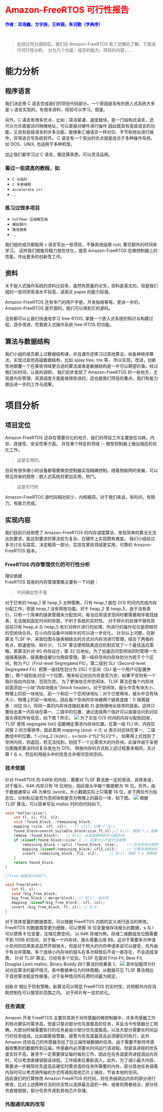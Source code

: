 <h1 style="color:red;align:center"> Amazon-FreeRTOS 可行性报告 </h1>

<span style="align:center;color:blue"><b>作者：邓浩巍，方宇辰，王梓涵，朱河勤（字典序）</b></span>

<br>

>在经过充分调研后，我们对 Amazon-FreeRTOS 有了足够的了解。下面进行可行性分析。
分为几个方面：组员的能力，项目的内容，...

# 能力分析

## 程序语言
我们决定用 C 语言完成我们的项目代码部分。一个原因是现有的嵌入式系统大多是 c 语言实现的，有很多资料，经验可以学习，借鉴。

另外，C 语言有很多优点，比如：简洁紧凑、速度极快，是一门结构式语言，还可以允许直接访问物理地址，可以直接对硬件进行操作
因此既具有高级语言的功能，又具有低级语言的许多功能，能够象汇编语言一样对位、字节和地址进行操作，非常适合写系统软件。
C 语言有一个突出的优点就是适合于多种操作系统，如 DOS、UNIX, 也适用于多种机型。

加之我们都学习过 C 语言，都还算熟悉。可以灵活运用。
### 看过一些提高的教程，如
* `C 与指针`
* `C 专家编程`
* `accelerate c++`
* ...
### 练习过很多项目
* `huffman 压缩解压缩`
* `模拟银行`
* `路径搜索`
* ...

我们组的成员都能用 c 语言写出一些项目，不像其他组用 rust, 要花额外的时间来学习。
这样我们就能将精力放在优化，提高 Amazon-FreeRTOS 在微控制器上的性能，作出更多的创新性工作。

## 资料
关于嵌入式操作系统的资料比较多，虽然有质量的论文，资料是英文的，但是我们组的一些同学英语水平较高，读英文 paper 的能力较强。

Amazon-FreeRTOS 还有专门的用户手册，开发指南等等。更进一步的，Amazon-FreeRTOS 是开源的，我们可以得到它的源码。

这些都可以让我们快速地学习 free-RTOS,  掌握一个嵌入式系统的知识与构建过程，逐步改进，完善嵌入式操作系统 free-RTOS 的功能。

## 算法与数据结构

我们小组的成员都上过数据结构课，并且课外还练习过其他算法，如各种排序算法，实现过其他高级数据结构，比如 splay tree, trie 等，
所以实现，改进，创新性地颠覆一个在某些领域更合适的算法或者是数据结构是一件可以期望的事。经过我们长时间，认真的调研，
我们初步发现了 Amazon-FreeRTOS 的一些地方，尤其是内存管理，资源调度方面是值得改进的，这也是我们项目的重点。我们有能力做出进一步的工作与成果。


# 项目分析

## 项目定位
Amazon FreeRTOS 还存在需要优化的地方，我们的项目工作主要放在功耗、内存、连接性、安全性等方面。
并在某个特定的领域 -- 微型控制器上做出相应的优化工作。

>这是实用的。

目前有很多微小的设备都需要微型控制器实现精确控制。随着物联网的发展，可以预见将来的趋势：嵌入式系统将更加实用，热门。

>这是可行的

Amazon-FreeRTOS 源代码相对较少，内核精简，对于我们来说，有时间，有精力，有能力完成。

## 实现内容
 我们目前已经熟悉了 Amazon-FreeRTOS 的内存调度算法，发现简单的算法无法达到要求，能达到要求的算法较为复杂，在硬件上实现颇有难度。
 我们小组经过多次讨论与探究，决定精简一部分，实现在某些领域更实用，可靠的 Amazon-FreeRTOS 版本。

 ### FreeRTOS 内存管理优化的可行性分析
理论依据<br>
FreeRTOS 现有的内存管理策略主要有一下问题：<br>

>时间确定性不强

对于已有的 heap_1 至 heap_5 五种策略，只有 heap_1 能在 O(1) 时间内完成内存分配工作，但是 heap_1 没有释放功能。对于 heap_2 至 heap_5，由于没有索引，只有一个简单的链表管理未分配空间，每当应用请求空间时都需要顺序查找链表，无法做到固定时间的存取，不利于系统的实时性。
	对于碎片的处理不够有效
目前只有 heap_4 与 heap_5 有针对碎片进行的处理，所进行的操作仅仅是把相邻的空闲块合并。在小内存设备中对碎片的可以进一步优化。
针对以上问题，在新算法 TLSF 中，采取位图与链表相结合的方式对内存池进行管理，结合了两者的有点，即速度快、碎片少。
TLSF 算法使用隔离适应机制实现了一个最佳适应策略，原算法针对 4G 内存设计，即 32 位地址。为了加速访问空闲块同时管理一大组隔离链表，链表数组被分为两级管理。第一级将空闲内存块划分为若干个个区间，称为 FLI（First-level Segregated Fit）。第二级别 SLI（Second-level Segregated Fit）把第一级线性划分为 2SLI 个区间（SLI 是一个用户可配置参数）。两个级别各对应一个位图，用来标记对应内存是否为空，如果不空则有一个指针指向内存块，否则为空。
为了更快地合并空闲块，TLSF 算法在每个内存块前面添加一小块“内存块报头”(block header)。对于空闲块，报头中含有块大小、物理上的前一块地址、前一个和后一个空闲块地址；对于已使用块，报头中含有块大小、物理上的前一块地址。因此每个空闲内存块被两个链表连接：1) 隔离链表：对应 SLI，将同一类的内存块连接起来和 2) 由物理地址排序的链表。这样只要给出某一内存块在第一、二级中的位置，通过连续两个指针可以直接访问到对应报头得到所有信息，如下图 1 所示。
![](src.jpg)
为了实现 O(1) 时间的内存分配和回收，TLSF 使用 segregate list() 函数确定需求内存块位置。在第一级 FLI 中，内存区间按 2 的次幂排序，因此若用 mapping (size) → (f, s) 表示对应块在第一、二级数组中的位置，f =⌊log_2  (size)⌋  ，s=(size-2^f)2^SLI/2^f 。
如果用上式找到了空闲内存，则返回，若无法找到，则找下一个比需求大的内存块。此操作由于采用位图搜索算法时间复杂度也为 O(1)。
释放内存的方式和上述过程基本相同，先计算 f 与 s，然后利用报头中的信息合并相邻空闲空间。

### 技术依据

针对 FreeRTOS 的 64KB 的内存，需要对 TLSF 算法做一定的改进。具体来说，对于报头，64K 内存只有 16 位地址，因此报头中每个数据都为 16 位。另外，由于数据通常以 4B 为单位 (word)，大小数据实际上只需要 14 位，余下两位作为标志位，分别标记是否为空闲块和是否为物理上的最后一块，如下图。
![](src/head.jpg)
根据 TLSF 算法，可以简单写出 malloc 时的伪代码如下。
```c
void *malloc(size){
	int fl, sl, fl2, sl2;
	void *found_block, *remaining_block;
	mapping (size, &fl, &sl); 	// O(1)，计算 f 与 s
	found_block=search_suitable_block(size,fl,sl);// O(1)，根据 f,s 搜索合适块
	remove (found_block); 	// O(1)，从链表移除即将分配的块
	if (sizeof(found_block)>size) {	// 如果大小不是完全相等
		remaining_block = split (found_block, size);	// 将当前块分成两块
		mapping (sizeof(remaining_block),&fl2,&sl2);	// 计算未使用块的 f 与 s
		insert (remaining_block, fl2, sl2); 	// O(1)，根据 f,s 将剩余块加入链表
	}
	return found_block;
}

//free 函数伪代码如下。

void free(block){
   int fl, sl;
   void *big_free_block;
   big_free_block = merge(block); // O(1)，块合并
   mapping (sizeof(big_free_block), &fl, &sl);
   insert (big_free_block, fl, sl); // O(1)
}
```
对于具体变量的数据类型，可以根据 FreeRTOS 内核的定义进行适当的修改。FreeRTOS 的数据类型更为细致，可以使用 16 位变量保存块报头的数据，s 与 l 可以使用 8 位变量，压缩花费空间。
以 64K 存储为例，存储二维数组及位图需要不到 100B 的空间，对于每一个内存块，报头需要占用 8B。这对于需要多次申请小空间的应用来说显然开销很大，但是对于稍大的内存申请来说可以接受。另外由于有合并策略，多个连续小内存块的报头在多次释放后不会一直存在，不会造成浪费。
针对 TLSF 算法，已经有多个实验。TLSF 在面对 First-Fit, Best-Fit, Douglas Lea’s malloc,
Binary Buddy 四个算法的效果表 1。
![](https://github.com/sqrta/sqrta/blob/master/time.JPG)
其中加粗项为针对对应算法的最坏情况，表中数据单位为时钟周期。从数据可见 TLSF 算法相比于其他算法稳定性极强，对于各种情况所花费时间最为稳定。

创新点
相比于现有策略，新算法可以明显 FreeRTOS 的实时性，并把额外内存消耗控制在可以接受的范围之内。
对于碎片有一定的优化。

### 任务调度
 Amazon 开发 FreeRTOS 主要将其用于对传感器的微控制器中，许多传感器工作的特点硬实时需求高，但是只是对部分优先度极高的任务，并且当今传感器分工明确，大部分时候需要执行的任务是由少部分优先度极高，以及大部分需要长时间运行的任务组成。比如烟雾报警器，报警为优先度最高且必须硬实时执行，此外 Amazon 还给自己的传感器添加了往云端传输数据的任务。由于需要不断将传感器收集到的数据传到云端，传感器内必须要长时间运行该进程。但是该进程的优先度实际不高，甚至不一定需要保证每时每刻工作，因此在任务调度将进程调出内存时，可以考虑直接销毁该进程，工作结束后重新调入。此外，为了减小最大内存，需要进一步精简优先度高且硬实时需求高的任务所需要的内存，部分其他任务调离内存时可以考虑用传输的方式传递到其他芯片上储存，节省本地的空间。<br>
 因此我们的打算修改 Amazon FreeRTOS 的代码，将任务抽调出内存的部分进行修改，比对上述两种方法的优劣性以选择最合适的一种，或者将两者结合，部分任务直接销毁，部分任务传递到其他芯片存储。

### 外围通讯库的改写
